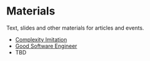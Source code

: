 # Materials

Text, slides and other materials for articles and events.

* [Complexity Imitation](Complexity%20Imitation/README.md)
* [Good Software Engineer](Good%20Software%20Engineer/README.md)
* TBD
